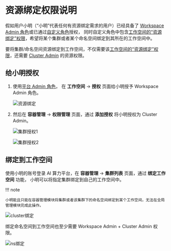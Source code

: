 # 资源绑定权限说明

假如用户小明（“小明”代表任何有资源绑定需求的用户）已经具备了
[Workspace Admin 角色](../access-control/role.md#_4)或已通过[自定义角色](../access-control/custom-role.md)授权，
同时自定义角色中包含[工作空间的“资源绑定”权限](./ws-permission.md#_3)，希望将某个集群或者某个命名空间绑定到其所在的工作空间中。

要将集群/命名空间资源绑定到工作空间，不仅需要该[工作空间的“资源绑定”权限](./ws-permission.md#_3)，还需要
[Cluster Admin](../../../kpanda/permissions/permission-brief.md#cluster-admin) 的资源权限。

## 给小明授权

1. 使用[平台 Admin 角色](../access-control/role.md#_2)，
   在 **工作空间** -> **授权** 页面给小明授予 Workspace Admin 角色。

    ![资源绑定](../../images/wsbind1.png)

1. 然后在 **容器管理** -> **权限管理** 页面，通过 **添加授权** 将小明授权为 Cluster Admin。

    ![集群授权1](../../images/wsbind2.png)

    ![集群授权2](../../images/wsbind3.png)

## 绑定到工作空间

使用小明的账号登录 AI 算力平台，在 **容器管理** -> **集群列表** 页面，通过 **绑定工作空间** 功能，
小明可以将指定集群绑定到自己的工作空间中。

!!! note

    小明能且只能在容器管理模块将集群或者该集群下的命名空间绑定到某个工作空间，无法在全局管理模块完成此操作。

![cluster绑定](../../images/wsbind4.png)

绑定命名空间到工作空间也至少需要 Workspace Admin + Cluster Admin 权限。

![ns绑定](../../images/wsbind5.png)
